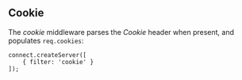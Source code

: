 ## Cookie

The _cookie_ middleware parses the _Cookie_ header when present, and populates `req.cookies`:

    connect.createServer([
		{ filter: 'cookie' }
	]);

